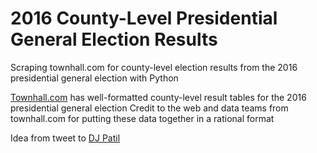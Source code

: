 # 2016 County-Level Presidential General Election Results
Scraping townhall.com for county-level election results from the 2016 presidential general election with Python

[Townhall.com](Townhall.com) has well-formatted county-level result tables for the 2016 presidential general election
Credit to the web and data teams from townhall.com for putting these data together in a rational format

Idea from tweet to [DJ Patil](https://twitter.com/dpatil/status/796902611622436864)

